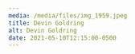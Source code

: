```yaml
---
media: /media/files/img_1959.jpeg
title: Devin Goldring
alt: Devin Goldring
date: 2021-05-10T12:15:00-0500
---
```

